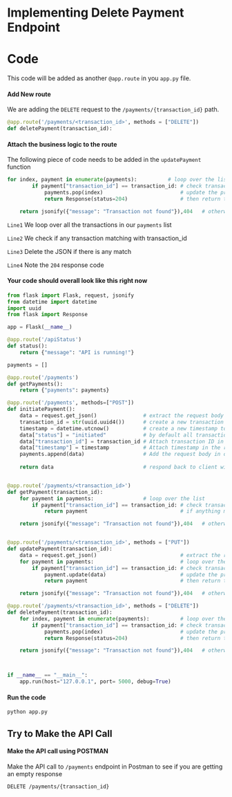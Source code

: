 
# Implementing Delete Payment Endpoint

# Code
This code will be added as another `@app.route` in you `app.py` file.


#### Add New route
We are adding the `DELETE` request to the `/payments/{transaction_id}` path.
```python
@app.route('/payments/<transaction_id>', methods = ["DELETE"])
def deletePayment(transaction_id):
```


#### Attach the business logic to the route
The following piece of code  needs to be added in the `updatePayment` function
```python
for index, payment in enumerate(payments):			# loop over the list 
		if payment["transaction_id"] == transaction_id:	# check transaction_id of each item in the list
			payments.pop(index)							# update the previous JSON with new JSON
			return Response(status=204)                 # then return the item

	return jsonify({"message": "Transaction not found"}),404   # otherwise return 404
```


`Line1` We loop over all the transactions in our `payments` list

`Line2` We check if any transaction matching with transaction_id

`Line3` Delete the JSON if there is any match

`Line4` Note the `204` response code

#### Your code should overall look like this right now
```python
from flask import Flask, request, jsonify
from datetime import datetime
import uuid
from flask import Response

app = Flask(__name__)

@app.route('/apiStatus')
def status():
	return {"message": "API is running!"}

payments = []

@app.route('/payments')
def getPayments():
	return {"payments": payments}

@app.route('/payments', methods=["POST"])
def initiatePayment():
	data = request.get_json()				# extract the request body and store it in variable "data"
	transaction_id = str(uuid.uuid4())		# create a new transaction ID using uuid() library
	timestamp = datetime.utcnow()			# create a new timestamp to capture the transaction time
	data["status"] = "initiated"			# by default all transactions starts with status as "initiated"
	data["transaction_id"] = transaction_id	# Attach transaction ID in the requestbody
	data["timestamp"] = timestamp 			# Attach timestamp in the request body
	payments.append(data)					# Add the request body in our "payments" database
 
	return data								# respond back to client with request body along with newly added fields like transaction ID, timestamp, etc


@app.route('/payments/<transaction_id>')
def getPayment(transaction_id):
	for payment in payments:				# loop over the list 
		if payment["transaction_id"] == transaction_id:	# check transaction_id of each item in the list
			return payment                              # if anything matches, then return the item

	return jsonify({"message": "Transaction not found"}),404   # otherwise return 404 


@app.route('/payments/<transaction_id>', methods = ["PUT"])
def updatePayment(transaction_id):
	data = request.get_json()							# extract the request body and store it in variable "data"
	for payment in payments:							# loop over the list 
		if payment["transaction_id"] == transaction_id:	# check transaction_id of each item in the list
			payment.update(data)						# update the previous JSON with new JSON
			return payment                              # then return the item

	return jsonify({"message": "Transaction not found"}),404   # otherwise return 404 

@app.route('/payments/<transaction_id>', methods = ["DELETE"])
def deletePayment(transaction_id):
	for index, payment in enumerate(payments):			# loop over the list 
		if payment["transaction_id"] == transaction_id:	# check transaction_id of each item in the list
			payments.pop(index)							# update the previous JSON with new JSON
			return Response(status=204)                 # then return the item

	return jsonify({"message": "Transaction not found"}),404   # otherwise return 404 



if __name__ == "__main__":
	app.run(host="127.0.0.1", port= 5000, debug=True)
```

#### Run the code
```bash
python app.py
```
## Try to Make the API Call

#### Make the API call using POSTMAN
Make the API call to `/payments` endpoint in Postman to see if you are getting an empty response
```http
DELETE /payments/{transaction_id}
```

